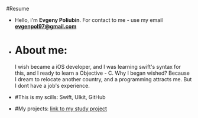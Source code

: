   #Resume
  
- Hello, i'm **Evgeny Poliubin**. For contact to me - use my email **evgenpol97@gmail.com**

- # About me:
  I wish became a iOS developer, and I was learning swift's syntax for this, and I ready to learn a Objective - C.
  Why I began wished? Because I dream to relocate another country, and a programming attracts me. But I dont have a job's experience.
  
- #This is my scills: 
  Swift, UIkit, GitHub
  
- #My projects:
  [link to my study project]()
  

